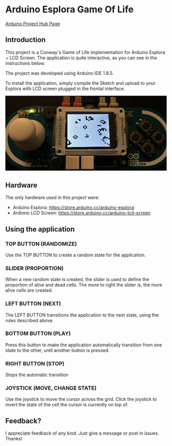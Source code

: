 # Arduino Esplora Game Of Life

[Arduino Project Hub Page](https://create.arduino.cc/projecthub/imagile/conway-s-game-of-life-79bb05)

## Introduction
This project is a Conway's Game of Life implementation for Arduino Esplora + LCD Screen. The application is quite interactive, as you can see in the instructions below.

The project was developed using Arduino IDE 1.8.5.

To install the application, simply compile the Sketch and upload to your Esplora with LCD screen plugged in the frontal interface.

![Arduino Esplora with Game of Life running](./image.png)

## Hardware
The only hardware used in this project were:
* Arduino Esplora: https://store.arduino.cc/arduino-esplora
* Ardiono LCD Screen: https://store.arduino.cc/arduino-lcd-screen

## Using the application

### TOP BUTTON (RANDOMIZE)
Use the TOP BUTTON to create a random state for the application.

### SLIDER (PROPORTION)
When a new random state is created, the slider is used to define the proportion of alive and dead cells. The more to right the slider is, the more alive cells are created.

### LEFT BUTTON (NEXT)
The LEFT BUTTON transitions the application to the next state, using the rules described above.

### BOTTOM BUTTON (PLAY)
Press this button to make the application automatically transition from one state to the other, until another button is pressed.

### RIGHT BUTTON (STOP)
Stops the automatic transition

### JOYSTICK (MOVE, CHANGE STATE)
Use the joystick to move the cursor across the grid. Click the joystick to invert the state of the cell the cursor is currently on top of.

## Feedback?

I appreciate feedback of any kind. Just give a message or post in issues. Thanks!
